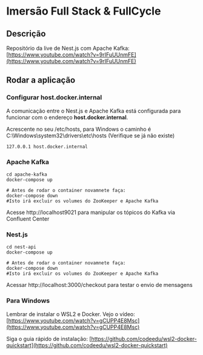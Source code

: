 # Imersão Full Stack & FullCycle

## Descrição

Repositório da live de Nest.js com Apache Kafka: [https://www.youtube.com/watch?v=9rIFuUUnmFE](https://www.youtube.com/watch?v=9rIFuUUnmFE)

## Rodar a aplicação

### Configurar host.docker.internal

A comunicação entre o Nest.js e Apache Kafka está configurada para funcionar com o endereço **host.docker.internal**.

Acrescente no seu /etc/hosts, para Windows o caminho é C:\Windows\system32\drivers\etc\hosts (Verifique se já não existe)

```
127.0.0.1 host.docker.internal
```

### Apache Kafka

```
cd apache-kafka
docker-compose up

# Antes de rodar o container novamnete faça:
docker-compose down
#Isto irá excluir os volumes do ZooKeeper e Apache Kafka
```

Acesse http://localhost9021 para manipular os tópicos do Kafka via Confluent Center

### Nest.js

```
cd nest-api
docker-compose up

# Antes de rodar o container novamnete faça:
docker-compose down
#Isto irá excluir os volumes do ZooKeeper e Apache Kafka
```

Acessar http://localhost:3000/checkout para testar o envio de mensagens

### Para Windows 

Lembrar de instalar o WSL2 e Docker. Vejo o vídeo: [https://www.youtube.com/watch?v=gCUPP4E8Msc](https://www.youtube.com/watch?v=gCUPP4E8Msc) 

Siga o guia rápido de instalação: [https://github.com/codeedu/wsl2-docker-quickstart](https://github.com/codeedu/wsl2-docker-quickstart) 
